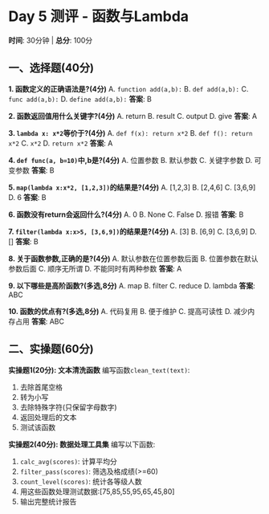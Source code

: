 # Day 5 测评 - 函数与Lambda

**时间**: 30分钟 | **总分**: 100分

## 一、选择题(40分)

**1. 函数定义的正确语法是?(4分)**
A. `function add(a,b):`
B. `def add(a,b):`
C. `func add(a,b):`
D. `define add(a,b):`
**答案**: B

**2. 函数返回值用什么关键字?(4分)**
A. return
B. result
C. output
D. give
**答案**: A

**3. `lambda x: x*2`等价于?(4分)**
A. `def f(x): return x*2`
B. `def f(): return x*2`
C. `x*2`
D. `return x*2`
**答案**: A

**4. `def func(a, b=10)`中,b是?(4分)**
A. 位置参数
B. 默认参数
C. 关键字参数
D. 可变参数
**答案**: B

**5. `map(lambda x:x*2, [1,2,3])`的结果是?(4分)**
A. [1,2,3]
B. [2,4,6]
C. [3,6,9]
D. 6
**答案**: B

**6. 函数没有return会返回什么?(4分)**
A. 0
B. None
C. False
D. 报错
**答案**: B

**7. `filter(lambda x:x>5, [3,6,9])`的结果是?(4分)**
A. [3]
B. [6,9]
C. [3,6,9]
D. []
**答案**: B

**8. 关于函数参数,正确的是?(4分)**
A. 默认参数在位置参数后面
B. 位置参数在默认参数后面
C. 顺序无所谓
D. 不能同时有两种参数
**答案**: A

**9. 以下哪些是高阶函数?(多选,8分)**
A. map
B. filter
C. reduce
D. lambda
**答案**: ABC

**10. 函数的优点有?(多选,8分)**
A. 代码复用
B. 便于维护
C. 提高可读性
D. 减少内存占用
**答案**: ABC

## 二、实操题(60分)

**实操题1(20分): 文本清洗函数**
编写函数`clean_text(text)`:
1. 去除首尾空格
2. 转为小写
3. 去除特殊字符(只保留字母数字)
4. 返回处理后的文本
5. 测试该函数

**实操题2(40分): 数据处理工具集**
编写以下函数:
1. `calc_avg(scores)`: 计算平均分
2. `filter_pass(scores)`: 筛选及格成绩(>=60)
3. `count_level(scores)`: 统计各等级人数
4. 用这些函数处理测试数据:[75,85,55,95,65,45,80]
5. 输出完整统计报告
